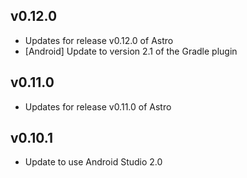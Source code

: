 ## v0.12.0
- Updates for release v0.12.0 of Astro
- [Android] Update to version 2.1 of the Gradle plugin

## v0.11.0
- Updates for release v0.11.0 of Astro

## v0.10.1
- Update to use Android Studio 2.0
